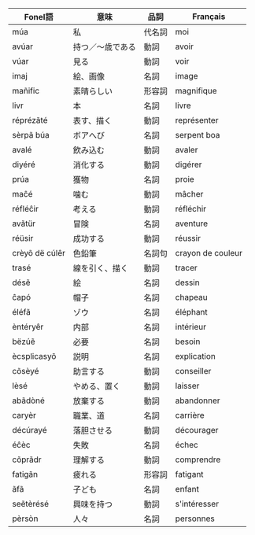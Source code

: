 
| Fonel語            | 意味               | 品詞   | Français                      |
|--------------------|--------------------|--------|-------------------------------|
| múa                | 私                 | 代名詞 | moi                           |
| avúar              | 持つ／〜歳である   | 動詞   | avoir                         |
| vúar               | 見る               | 動詞   | voir                          |
| imaj               | 絵、画像           | 名詞   | image                         |
| mañific            | 素晴らしい         | 形容詞 | magnifique                    |
| livr               | 本                 | 名詞   | livre                         |
| réprézãté          | 表す、描く         | 動詞   | représenter                   |
| sèrpã búa          | ボアへび           | 名詞   | serpent boa                   |
| avalé              | 飲み込む           | 動詞   | avaler                        |
| diyéré             | 消化する           | 動詞   | digérer                       |
| prúa               | 獲物               | 名詞   | proie                         |
| maĉé               | 噛む               | 動詞   | mâcher                        |
| réfléĉir           | 考える             | 動詞   | réfléchir                     |
| avãtür             | 冒険               | 名詞   | aventure                      |
| réüsir             | 成功する           | 動詞   | réussir                       |
| crèyõ dë cúlêr     | 色鉛筆             | 名詞句 | crayon de couleur             |
| trasé              | 線を引く、描く     | 動詞   | tracer                        |
| désẽ               | 絵                 | 名詞   | dessin                        |
| ĉapó               | 帽子               | 名詞   | chapeau                       |
| éléfã              | ゾウ               | 名詞   | éléphant                      |
| èntéryêr           | 内部               | 名詞   | intérieur                     |
| bëzúẽ              | 必要               | 名詞   | besoin                        |
| ècsplicasyõ        | 説明               | 名詞   | explication                   |
| cõsèyé             | 助言する           | 動詞   | conseiller                    |
| lèsé               | やめる、置く       | 動詞   | laisser                       |
| abãdòné            | 放棄する           | 動詞   | abandonner                    |
| caryèr             | 職業、道           | 名詞   | carrière                      |
| décúrayé           | 落胆させる         | 動詞   | décourager                    |
| éĉèc               | 失敗               | 名詞   | échec                         |
| cõprãdr            | 理解する           | 動詞   | comprendre                    |
| fatigãn            | 疲れる             | 形容詞 | fatigant                      |
| ãfã                | 子ども             | 名詞   | enfant                        |
| seẽtèrésé          | 興味を持つ         | 動詞   | s'intéresser                  |
| pèrsòn             | 人々               | 名詞   | personnes                     |
